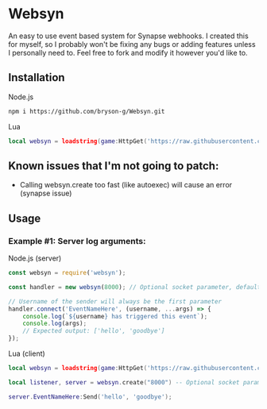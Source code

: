 # Websyn
An easy to use event based system for Synapse webhooks.
I created this for myself, so I probably won't be fixing any bugs or adding features unless I personally need to.
Feel free to fork and modify it however you'd like to.

## Installation
Node.js
```bash
npm i https://github.com/bryson-g/Websyn.git
```

Lua
```lua
local websyn = loadstring(game:HttpGet('https://raw.githubusercontent.com/bryson-g/Websyn/main/rbx-counterpart/client.lua'))()
```

## Known issues that I'm not going to patch:
 - Calling websyn.create too fast (like autoexec) will cause an error (synapse issue)

## Usage
### Example #1: Server log arguments:

Node.js (server)
```js
const websyn = require('websyn');

const handler = new websyn(8000); // Optional socket parameter, default is 8000

// Username of the sender will always be the first parameter
handler.connect('EventNameHere', (username, ...args) => {
    console.log(`${username} has triggered this event`);
    console.log(args);
    // Expected output: ['hello', 'goodbye']
});
```

Lua (client)
```lua
local websyn = loadstring(game:HttpGet('https://raw.githubusercontent.com/bryson-g/Websyn/main/rbx-counterpart/client.lua'))()

local listener, server = websyn.create("8000") -- Optional socket parameter, default is 8000

server.EventNameHere:Send('hello', 'goodbye');
```
